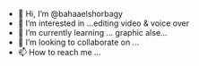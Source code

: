 - 👋 Hi, I’m @bahaaelshorbagy
- 👀 I’m interested in ...editing video & voice over 
- 🌱 I’m currently learning ... graphic alse...
- 💞️ I’m looking to collaborate on ...
- 📫 How to reach me ...

<!---
bahaaelshorbagy/bahaaelshorbagy is a ✨ special ✨ repository because its `README.md` (this file) appears on your GitHub profile.
You can click the Preview link to take a look at your changes.
--->
